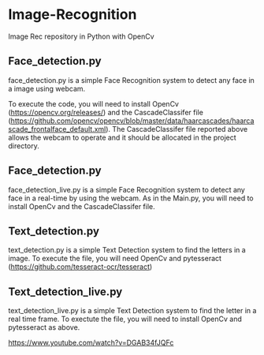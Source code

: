 # Image-Recognition
Image Rec repository in Python with OpenCv


## Face_detection.py

face_detection.py is a simple Face Recognition system to detect any face in a image using webcam.

To execute the code, you will need to install OpenCv (https://opencv.org/releases/) and the CascadeClassifer file (https://github.com/opencv/opencv/blob/master/data/haarcascades/haarcascade_frontalface_default.xml).
The CascadeClassifer file reported above allows the webcam to operate and it should be allocated in the project directory.


## Face_detection.py

face_detection_live.py is a simple Face Recognition system to detect any face in a real-time by using the webcam.
As in the Main.py, you will need to install OpenCv and the CascadeClassifer file. 


## Text_detection.py

text_detection.py is a simple Text Detection system to find the letters in a image.
To execute the file, you will need OpenCv and pytesseract (https://github.com/tesseract-ocr/tesseract)


## Text_detection_live.py

text_detection_live.py is a simple Text Detection system to find the letter in a real time frame.
To exectute the file, you will need to install OpenCv and pytesseract as above.

https://www.youtube.com/watch?v=DGAB34fJQFc
